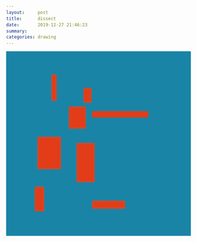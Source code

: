 ```yaml
---
layout:     post
title:      dissect
date:       2019-12-27 21:46:23
summary:    
categories: drawing
---
```

![dissect](/images/diary/dissect.png ".")
